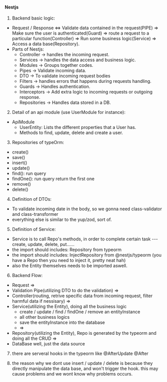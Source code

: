 #### Nestjs

1. Backend basic logic:
  - Request / Response  <=>  Validate data contained in the request(PIPE) => Make sure the user is authenticated(Guard) => route a request to a particular function(Controller) => Run some business logic(Service) => Access a data base(Repository).
  - Parts of Nestjs:
    - Controller -> handles the incoming request.
    - Services -> handles the data access and business logic.
    - Modules -> Groups together codes.
    - Pipes -> Validate incoming data.
    - DTO -> To validate incoming request bodies
    - Filters -> handles errors that happens during requests handling.
    - Guards -> Handles authentication.
    - Interceptors -> Add extra logic to incoming requests or outgoing response.
    - Repositories -> Handles data stored in a DB.


2. Detail of an api module (use UserModule for instance):
  - ApiModule
    - UserEntity: Lists the different properties that a User has.
    - Methods to find, update, delete and create a user.

3. Repositories of typeOrm:
  - create()
  - save()
  - insert()
  - update()
  - find(): run query
  - findOne(): run query return the first one
  - remove()
  - delete()
  
4. Definition of DTOs:
  - To validate incoming date in the body, so we gonna need class-validator and class-transformer
  - everything else is similar to the yup/zod, sort of.
  
5. Definition of Service:
  - Service is to call Repo's methods, in order to complete certain task --- create, update, delete, put......
  - the import should includes: Repository from typeorm
  - the import should includes: InjectRepository from @nestjs/typeorm  (you have a Repo then you need to inject it, pretty neat hah)
  - also the Entity themselves needs to be imported aswell.

6. Backend Flow:
  - Request => 
  - Validation Pipe(utilizing DTO to do the validation) => 
  - Controller(routing, retrive specific data from incoming request, filter harmful data if nessisary) => 
  - Service(utilizing the Entity), doing all the business logic
    - create / update / find / findOne / remove an entityInstance
    - all other business logics
    - save the entityInstance into the database 
    - => 
  - Repository(utilizing the Entity), Repo is generated by the typeorm and doing all the CRUD => 
  - DataBase well, just the data source

7. there are serveral hooks in the typeorm like @AfterUpdate @After

8. the reason why we dont use insert / update / delete is because they directly manipulate the data base, and won't trigger the hook. this may cause problems and we wont know why problems occurs.
